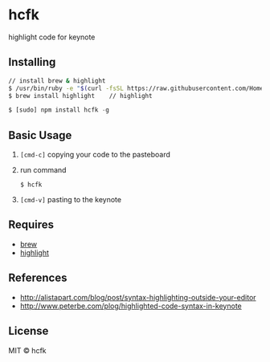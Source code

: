 # hcfk
highlight code for keynote

## Installing
````bash
// install brew & highlight
$ /usr/bin/ruby -e "$(curl -fsSL https://raw.githubusercontent.com/Homebrew/install/master/install)"    // brew
$ brew install highlight    // highlight
````

````javascript
$ [sudo] npm install hcfk -g
````

## Basic Usage
1. `[cmd-c]` copying your code to the pasteboard
2. run command

    ````
    $ hcfk
    ````
3. `[cmd-v]` pasting to the keynote

## Requires
- [brew](http://brew.sh/index_zh-cn.html)
- [highlight](http://www.andre-simon.de/doku/highlight/en/highlight.php)

## References
- http://alistapart.com/blog/post/syntax-highlighting-outside-your-editor
- http://www.peterbe.com/plog/highlighted-code-syntax-in-keynote

## License
MIT © hcfk
